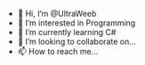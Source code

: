 - 👋 Hi, I’m @UltraWeeb
- 👀 I’m interested in Programming
- 🌱 I’m currently learning C#
- 💞️ I’m looking to collaborate on...
- 📫 How to reach me...

<!---
UltraWeeb/UltraWeeb is a ✨ special ✨ repository because its `README.md` (this file) appears on your GitHub profile.
You can click the Preview link to take a look at your changes.
--->
